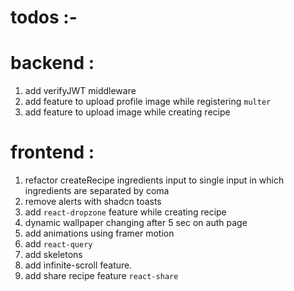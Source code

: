# todos :-

# backend :

1. add verifyJWT middleware
1. add feature to upload profile image while registering `multer`
1. add feature to upload image while creating recipe

# frontend :

1. refactor createRecipe ingredients input to single input in which ingredients are separated by coma
1. remove alerts with shadcn toasts
1. add `react-dropzone` feature while creating recipe
1. dynamic wallpaper changing after 5 sec on auth page
1. add animations using framer motion
1. add `react-query`
1. add skeletons
1. add infinite-scroll feature.
1. add share recipe feature `react-share`
